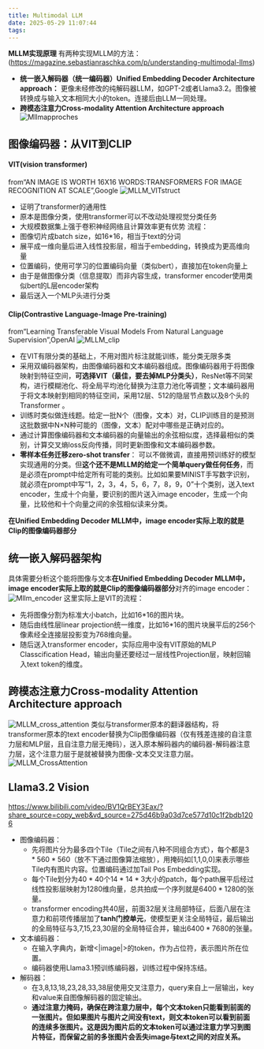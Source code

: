 ```yaml
---
title: Multimodal LLM
date: 2025-05-29 11:07:44
tags:
---
```

**MLLM实现原理**
有两种实现MLLM的方法：
(https://magazine.sebastianraschka.com/p/understanding-multimodal-llms)
* **统一嵌入解码器（统一编码器）Unified Embedding Decoder Architecture approach：**
  更像未经修改的纯解码器LLM，如GPT-2或者Llama3.2。图像被转换成与输入文本相同大小的token。连接后由LLM一同处理。
* **跨模态注意力Cross-modality Attention Architecture approach**
![Mllmapproches](/images/Mllmapproches.png)
## 图像编码器：从VIT到CLIP
#### VIT(vision transformer)
from“AN IMAGE IS WORTH 16X16 WORDS:TRANSFORMERS FOR IMAGE RECOGNITION AT SCALE”,Google
![MLLM_VITstruct](/images/MLLM_VITstruct.png)
* 证明了transformer的通用性
* 原本是图像分类，使用transformer可以不改动处理视觉分类任务
* 大规模数据集上强于卷积神经网络且计算效率更有优势
流程：
* 图像切片成batch size，如16*16，相当于text的分词
* 展平成一维向量后进入线性投影层，相当于embedding，转换成为更高维向量
* 位置编码，使用可学习的位置编码向量（类似bert），直接加在token向量上
* 由于是做图像分类（信息提取）而非内容生成，transformer encoder使用类似bert的L层encoder架构
* 最后送入一个MLP头进行分类
#### Clip(Contrastive Language-Image Pre-training)
from“Learning Transferable Visual Models From Natural Language Supervision”,OpenAI
![MLLM_clip](/images/MLLM_clip.png)
* 在VIT有限分类的基础上，不用对图片标注就能训练，能分类无限多类
* 采用双编码器架构，由图像编码器和文本编码器组成。图像编码器用于将图像映射到特征空间，**可选择VIT（最佳，要去掉MLP分类头）**，ResNet等不同架构，进行模糊池化、将全局平均池化替换为注意力池化等调整；文本编码器用于将文本映射到相同的特征空间，采用12层、512的隐层节点数以及8个头的 Transformer 。
* 训练时类似做连线题。给定一批N个（图像，文本）对，CLIP训练目的是预测这批数据中N×N种可能的（图像，文本）配对中哪些是正确对应的。
* 通过计算图像编码器和文本编码器的向量输出的余弦相似度，选择最相似的类别，计算交叉熵loss反向传播，同时更新图像和文本编码器参数。
* **零样本任务迁移zero-shot transfer**：
  可以不做微调，直接用预训练好的模型实现通用的分类。但**这个还不是MLLM的给定一个简单query做任何任务**，而是必须在prompt中给定所有可能的类别。比如如果要MINIST手写数字识别，就必须在prompt中写“1，2，3，4，5，6，7，8，9，0”十个类别，送入text encoder，生成十个向量，要识别的图片送入image encoder，生成一个向量，比较他和十个向量之间的余弦相似读来分类。

**在Unified Embedding Decoder MLLM中，image encoder实际上取的就是Clip的图像编码器部分**

## 统一嵌入解码器架构
具体需要分析这个能将图像与文本**在Unified Embedding Decoder MLLM中，image encoder实际上取的就是Clip的图像编码器部分**对齐的image encoder：
![Mllm_encoder](/images/Mllm_encoder.png)
这里实际上是VIT的流程：
- 先将图像分割为标准大小batch，比如16*16的图片块。
- 随后由线性层linear projection统一维度，比如16*16的图片块展平后的256个像素经全连接层投影变为768维向量。
- 随后送入transformer encoder，实际应用中没有VIT原始的MLP Classcification Head，输出向量还要经过一层线性Projection层，映射回输入text token的维度。


## 跨模态注意力Cross-modality Attention Architecture approach
![MLLM_cross_attention](/images/MLLM_cross_attention.png)
类似与transformer原本的翻译器结构，将transformer原本的text encoder替换为Clip图像编码器（仅有残差连接的自注意力层和MLP层，且自注意力层无掩码），送入原本解码器内的编码器-解码器注意力层，这个注意力层于是就被替换为图像-文本交叉注意力层。
![MLLM_CrossAttention](/images/MLLM_CrossAttention.png)
## Llama3.2 Vision
https://www.bilibili.com/video/BV1QrBEY3Eax/?share_source=copy_web&vd_source=275d46b9a03d7ce577d10c1f2bdb1206
* 图像编码器：
  -  先将图片分为最多四个Tile（Tile之间有八种不同组合方式），每个都是$3*560*560$（放不下通过图像算法缩放），用掩码如[1,1,0,0]来表示哪些Tile内有图片内容。位置编码通过加Tail Pos Embedding实现。
  -  每个Tile划分为$40*40$个$14*14*3$大小的patch，每个path展平后经过线性投影层映射为1280维向量，总共拍成一个序列就是$6400*1280$的张量。
  -  transformer encoding共40层，前面32层关注局部特征，后面八层在注意力和前项传播层加了**tanh门控单元**，使模型更关注全局特征，最后输出的全局特征与3,7,15,23,30层的全局特征合并，输出$6400*7680$的张量。
* 文本编码器：
  - 在输入字典内，新增<|image|>的token，作为占位符，表示图片所在位置。
  - 编码器使用Llama3.1预训练编码器，训练过程中保持冻结。
* 解码器：
  - 在3,8,13,18,23,28,33,38层使用交叉注意力，query来自上一层输出，key和value来自图像解码器的固定输出。
  - **通过注意力掩码，确保在跨注意力层中，每个文本token只能看到前面的一张图片。但如果图片与图片之间没有text，则文本token可以看到前面的连续多张图片。这是因为图片后的文本token可以通过注意力学习到图片特征，而保留之前的多张图片会丢失image与text之间的对应关系。**
